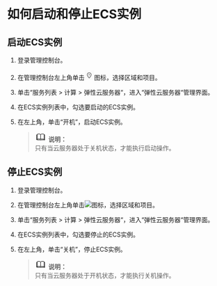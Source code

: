 # 如何启动和停止ECS实例<a name="ZH-CN_TOPIC_0170015804"></a>

## 启动ECS实例<a name="section16929536247"></a>

1.  登录管理控制台。
2.  在管理控制台左上角单击![](figures/icon-region-3.png)图标，选择区域和项目。
3.  单击“服务列表 \> 计算 \> 弹性云服务器“，进入“弹性云服务器“管理界面。
4.  在ECS实例列表中，勾选要启动的ECS实例。
5.  在左上角，单击“开机”，启动ECS实例。

    >![](public_sys-resources/icon-note.gif) **说明：**   
    >只有当云服务器处于关机状态，才能执行启动操作。  


## 停止ECS实例<a name="section168112179298"></a>

1.  登录管理控制台。
2.  在管理控制台左上角单击![](figures/icon-region-4.png)图标，选择区域和项目。
3.  单击“服务列表 \> 计算 \> 弹性云服务器“，进入“弹性云服务器“管理界面。
4.  在ECS实例列表中，勾选要停止的ECS实例。
5.  在左上角，单击“关机”，停止ECS实例。

    >![](public_sys-resources/icon-note.gif) **说明：**   
    >只有当云服务器处于开机状态，才能执行关机操作。  


